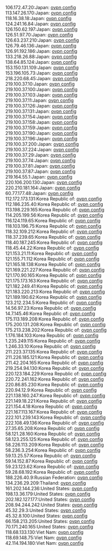 106.172.47.20:Japan: [ovpn config](vpn/106_172_47_20.ovpn)  
113.147.26.170:Japan: [ovpn config](vpn/113_147_26_170.ovpn)  
118.16.38.18:Japan: [ovpn config](vpn/118_16_38_18.ovpn)  
124.241.16.84:Japan: [ovpn config](vpn/124_241_16_84.ovpn)  
126.150.62.197:Japan: [ovpn config](vpn/126_150_62_197.ovpn)  
126.51.97.70:Japan: [ovpn config](vpn/126_51_97_70.ovpn)  
126.63.237.210:Japan: [ovpn config](vpn/126_63_237_210.ovpn)  
126.79.46.136:Japan: [ovpn config](vpn/126_79_46_136.ovpn)  
126.91.192.186:Japan: [ovpn config](vpn/126_91_192_186.ovpn)  
133.218.26.88:Japan: [ovpn config](vpn/133_218_26_88.ovpn)  
138.64.85.124:Japan: [ovpn config](vpn/138_64_85_124.ovpn)  
153.150.131.109:Japan: [ovpn config](vpn/153_150_131_109.ovpn)  
153.196.105.73:Japan: [ovpn config](vpn/153_196_105_73.ovpn)  
218.220.68.45:Japan: [ovpn config](vpn/218_220_68_45.ovpn)  
219.100.37.10:Japan: [ovpn config](vpn/219_100_37_10.ovpn)  
219.100.37.100:Japan: [ovpn config](vpn/219_100_37_100.ovpn)  
219.100.37.103:Japan: [ovpn config](vpn/219_100_37_103.ovpn)  
219.100.37.11:Japan: [ovpn config](vpn/219_100_37_11.ovpn)  
219.100.37.126:Japan: [ovpn config](vpn/219_100_37_126.ovpn)  
219.100.37.131:Japan: [ovpn config](vpn/219_100_37_131.ovpn)  
219.100.37.154:Japan: [ovpn config](vpn/219_100_37_154.ovpn)  
219.100.37.158:Japan: [ovpn config](vpn/219_100_37_158.ovpn)  
219.100.37.159:Japan: [ovpn config](vpn/219_100_37_159.ovpn)  
219.100.37.190:Japan: [ovpn config](vpn/219_100_37_190.ovpn)  
219.100.37.196:Japan: [ovpn config](vpn/219_100_37_196.ovpn)  
219.100.37.200:Japan: [ovpn config](vpn/219_100_37_200.ovpn)  
219.100.37.224:Japan: [ovpn config](vpn/219_100_37_224.ovpn)  
219.100.37.29:Japan: [ovpn config](vpn/219_100_37_29.ovpn)  
219.100.37.74:Japan: [ovpn config](vpn/219_100_37_74.ovpn)  
219.100.37.81:Japan: [ovpn config](vpn/219_100_37_81.ovpn)  
219.100.37.87:Japan: [ovpn config](vpn/219_100_37_87.ovpn)  
219.164.55.1:Japan: [ovpn config](vpn/219_164_55_1.ovpn)  
220.106.200.130:Japan: [ovpn config](vpn/220_106_200_130.ovpn)  
220.210.181.164:Japan: [ovpn config](vpn/220_210_181_164.ovpn)  
60.77.177.48:Japan: [ovpn config](vpn/60_77_177_48.ovpn)  
112.172.173.131:Korea Republic of: [ovpn config](vpn/112_172_173_131.ovpn)  
112.186.235.40:Korea Republic of: [ovpn config](vpn/112_186_235_40.ovpn)  
113.198.229.165:Korea Republic of: [ovpn config](vpn/113_198_229_165.ovpn)  
114.205.199.56:Korea Republic of: [ovpn config](vpn/114_205_199_56.ovpn)  
116.124.119.65:Korea Republic of: [ovpn config](vpn/116_124_119_65.ovpn)  
118.103.196.75:Korea Republic of: [ovpn config](vpn/118_103_196_75.ovpn)  
118.32.109.212:Korea Republic of: [ovpn config](vpn/118_32_109_212.ovpn)  
118.37.239.65:Korea Republic of: [ovpn config](vpn/118_37_239_65.ovpn)  
118.40.187.245:Korea Republic of: [ovpn config](vpn/118_40_187_245.ovpn)  
118.45.44.22:Korea Republic of: [ovpn config](vpn/118_45_44_22.ovpn)  
121.153.21.11:Korea Republic of: [ovpn config](vpn/121_153_21_11.ovpn)  
121.155.71.112:Korea Republic of: [ovpn config](vpn/121_155_71_112.ovpn)  
121.165.18.138:Korea Republic of: [ovpn config](vpn/121_165_18_138.ovpn)  
121.169.221.227:Korea Republic of: [ovpn config](vpn/121_169_221_227.ovpn)  
121.170.90.165:Korea Republic of: [ovpn config](vpn/121_170_90_165.ovpn)  
121.175.173.163:Korea Republic of: [ovpn config](vpn/121_175_173_163.ovpn)  
121.182.249.41:Korea Republic of: [ovpn config](vpn/121_182_249_41.ovpn)  
121.183.220.213:Korea Republic of: [ovpn config](vpn/121_183_220_213.ovpn)  
121.189.190.62:Korea Republic of: [ovpn config](vpn/121_189_190_62.ovpn)  
123.212.234.5:Korea Republic of: [ovpn config](vpn/123_212_234_5.ovpn)  
14.56.97.23:Korea Republic of: [ovpn config](vpn/14_56_97_23.ovpn)  
14.7.145.46:Korea Republic of: [ovpn config](vpn/14_7_145_46.ovpn)  
175.113.189.208:Korea Republic of: [ovpn config](vpn/175_113_189_208.ovpn)  
175.200.131.208:Korea Republic of: [ovpn config](vpn/175_200_131_208.ovpn)  
175.213.238.202:Korea Republic of: [ovpn config](vpn/175_213_238_202.ovpn)  
1.176.184.103:Korea Republic of: [ovpn config](vpn/1_176_184_103.ovpn)  
1.235.249.115:Korea Republic of: [ovpn config](vpn/1_235_249_115.ovpn)  
1.246.33.10:Korea Republic of: [ovpn config](vpn/1_246_33_10.ovpn)  
211.223.37.135:Korea Republic of: [ovpn config](vpn/211_223_37_135.ovpn)  
211.226.185.121:Korea Republic of: [ovpn config](vpn/211_226_185_121.ovpn)  
211.42.204.165:Korea Republic of: [ovpn config](vpn/211_42_204_165.ovpn)  
219.254.94.130:Korea Republic of: [ovpn config](vpn/219_254_94_130.ovpn)  
220.123.184.229:Korea Republic of: [ovpn config](vpn/220_123_184_229.ovpn)  
220.72.241.162:Korea Republic of: [ovpn config](vpn/220_72_241_162.ovpn)  
220.86.85.230:Korea Republic of: [ovpn config](vpn/220_86_85_230.ovpn)  
220.94.12.9:Korea Republic of: [ovpn config](vpn/220_94_12_9.ovpn)  
221.138.160.247:Korea Republic of: [ovpn config](vpn/221_138_160_247.ovpn)  
221.149.18.221:Korea Republic of: [ovpn config](vpn/221_149_18_221.ovpn)  
221.154.4.18:Korea Republic of: [ovpn config](vpn/221_154_4_18.ovpn)  
221.167.113.167:Korea Republic of: [ovpn config](vpn/221_167_113_167.ovpn)  
222.101.239.143:Korea Republic of: [ovpn config](vpn/222_101_239_143.ovpn)  
222.108.49.136:Korea Republic of: [ovpn config](vpn/222_108_49_136.ovpn)  
27.35.65.208:Korea Republic of: [ovpn config](vpn/27_35_65_208.ovpn)  
58.121.28.160:Korea Republic of: [ovpn config](vpn/58_121_28_160.ovpn)  
58.123.255.125:Korea Republic of: [ovpn config](vpn/58_123_255_125.ovpn)  
58.226.113.209:Korea Republic of: [ovpn config](vpn/58_226_113_209.ovpn)  
58.236.3.254:Korea Republic of: [ovpn config](vpn/58_236_3_254.ovpn)  
59.13.25.57:Korea Republic of: [ovpn config](vpn/59_13_25_57.ovpn)  
59.14.152.87:Korea Republic of: [ovpn config](vpn/59_14_152_87.ovpn)  
59.23.123.62:Korea Republic of: [ovpn config](vpn/59_23_123_62.ovpn)  
59.28.68.192:Korea Republic of: [ovpn config](vpn/59_28_68_192.ovpn)  
188.226.40.9:Russian Federation: [ovpn config](vpn/188_226_40_9.ovpn)  
134.236.29.209:Thailand: [ovpn config](vpn/134_236_29_209.ovpn)  
161.202.144.236:United States: [ovpn config](vpn/161_202_144_236.ovpn)  
198.13.36.179:United States: [ovpn config](vpn/198_13_36_179.ovpn)  
202.182.127.177:United States: [ovpn config](vpn/202_182_127_177.ovpn)  
208.94.244.242:United States: [ovpn config](vpn/208_94_244_242.ovpn)  
45.32.29.3:United States: [ovpn config](vpn/45_32_29_3.ovpn)  
45.32.8.100:United States: [ovpn config](vpn/45_32_8_100.ovpn)  
66.158.213.205:United States: [ovpn config](vpn/66_158_213_205.ovpn)  
70.171.240.165:United States: [ovpn config](vpn/70_171_240_165.ovpn)  
118.68.133.130:Viet Nam: [ovpn config](vpn/118_68_133_130.ovpn)  
118.69.148.75:Viet Nam: [ovpn config](vpn/118_69_148_75.ovpn)  
42.114.194.180:Viet Nam: [ovpn config](vpn/42_114_194_180.ovpn)  

